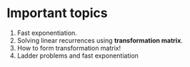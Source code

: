 # Important topics

1. Fast exponentiation.
2. Solving linear recurrences using **transformation matrix**.
3. How to form transformation matrix!
4. Ladder problems and fast exponentiation
